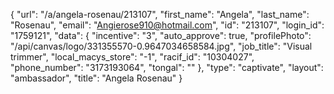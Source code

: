 {
    "url": "\/a\/angela-rosenau\/213107",
    "first_name": "Angela",
    "last_name": "Rosenau",
    "email": "Angierose910@hotmail.com",
    "id": "213107",
    "login_id": "1759121",
    "data": {
        "incentive": "3",
        "auto_approve": true,
        "profilePhoto": "\/api\/canvas\/logo\/331355570-0.9647034658584.jpg",
        "job_title": "Visual trimmer",
        "local_macys_store": "-1",
        "racif_id": "10304027",
        "phone_number": "3173193064",
        "tongal": ""
    },
    "type": "captivate",
    "layout": "ambassador",
    "title": "Angela Rosenau"
}